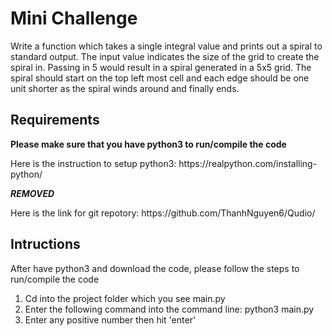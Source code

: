 <h1> Mini Challenge </h1>
	Write a function which takes a single integral value and prints out a spiral to standard output. The input value indicates the size of the grid to create the spiral in. Passing in 5 would result in a spiral generated in a 5x5 grid. The spiral should start on the top left most cell and each edge should be one unit shorter as the spiral winds around and finally ends.

<h2> Requirements</h2> 
<b> Please make sure that you have python3 to run/compile the code</b>
<p> Here is the instruction to setup python3:
https://realpython.com/installing-python/</p>

<b>***REMOVED***</b>
<p> Here is the link for git repotory: 
https://github.com/ThanhNguyen6/Qudio/</p>

<h2> Intructions</h2>
<p> After have python3 and download the code, please follow the steps to run/compile the code</p>

<ol>
	<li> Cd into the project folder which you see main.py</li>
	<li> Enter the following command into the command line: python3 main.py</li>
	<li> Enter any positive number then hit 'enter'</li>
</ol>